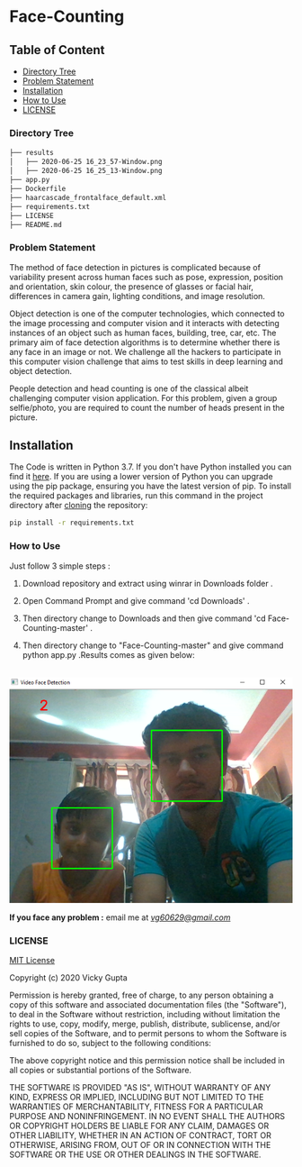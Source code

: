 # Face-Counting

## Table of Content
  * [Directory Tree](#directory-tree)
  * [Problem Statement](#problem-statement)
  * [Installation](#installation)
  * [How to Use](#how-to-use)
  * [LICENSE](#license)
  
  ### Directory Tree

```
├── results
│   ├── 2020-06-25 16_23_57-Window.png
│   ├── 2020-06-25 16_25_13-Window.png
├── app.py
├── Dockerfile
├── haarcascade_frontalface_default.xml
├── requirements.txt
├── LICENSE
├── README.md
```

### Problem Statement

The method of face detection in pictures is complicated because of variability present across human faces such as pose, expression, position and orientation, skin colour, the presence of glasses or facial hair, differences in camera gain, lighting conditions, and image resolution.

Object detection is one of the computer technologies, which connected to the image processing and computer vision and it interacts with detecting instances of an object such as human faces, building, tree, car, etc. The primary aim of face detection algorithms is to determine whether there is any face in an image or not. We challenge all the hackers to participate in this computer vision challenge that aims to test skills in deep learning and object detection.

People detection and head counting is one of the classical albeit challenging computer vision application. For this problem, given a group selfie/photo, you are required to count the number of heads present in the picture.

## Installation
The Code is written in Python 3.7. If you don't have Python installed you can find it [here](https://www.python.org/downloads/). If you are using a lower version of Python you can upgrade using the pip package, ensuring you have the latest version of pip. To install the required packages and libraries, run this command in the project directory after [cloning](https://www.howtogeek.com/451360/how-to-clone-a-github-repository/) the repository:
```bash
pip install -r requirements.txt
```

### How to Use

Just follow 3 simple steps :

1. Download repository and extract using winrar in Downloads folder .<br>

2. Open Command Prompt and give command 'cd Downloads' . <br>

3. Then directory change to Downloads and then give command 'cd Face-Counting-master'  .<br>

4. Then directory change to "Face-Counting-master" and give command python app.py .Results comes as given below: <br><br>

![](https://github.com/vicky60629/Face-Counting/blob/master/results/2020-06-25%2016_23_57-Window.png)<br>

**If you face any problem :** email me at *vg60629@gmail.com*

### LICENSE

[MIT License](https://github.com/vicky60629/Face-Counting/blob/master/LICENSE)

Copyright (c) 2020 Vicky Gupta

Permission is hereby granted, free of charge, to any person obtaining a copy
of this software and associated documentation files (the "Software"), to deal
in the Software without restriction, including without limitation the rights
to use, copy, modify, merge, publish, distribute, sublicense, and/or sell
copies of the Software, and to permit persons to whom the Software is
furnished to do so, subject to the following conditions:

The above copyright notice and this permission notice shall be included in all
copies or substantial portions of the Software.

THE SOFTWARE IS PROVIDED "AS IS", WITHOUT WARRANTY OF ANY KIND, EXPRESS OR
IMPLIED, INCLUDING BUT NOT LIMITED TO THE WARRANTIES OF MERCHANTABILITY,
FITNESS FOR A PARTICULAR PURPOSE AND NONINFRINGEMENT. IN NO EVENT SHALL THE
AUTHORS OR COPYRIGHT HOLDERS BE LIABLE FOR ANY CLAIM, DAMAGES OR OTHER
LIABILITY, WHETHER IN AN ACTION OF CONTRACT, TORT OR OTHERWISE, ARISING FROM,
OUT OF OR IN CONNECTION WITH THE SOFTWARE OR THE USE OR OTHER DEALINGS IN THE
SOFTWARE.
